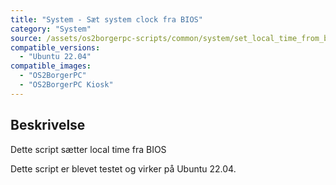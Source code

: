 ```yaml
---
title: "System - Sæt system clock fra BIOS"
category: "System"
source: /assets/os2borgerpc-scripts/common/system/set_local_time_from_bios.sh
compatible_versions: 
  - "Ubuntu 22.04"
compatible_images:
  - "OS2BorgerPC"
  - "OS2BorgerPC Kiosk"
---
```


## Beskrivelse
Dette script sætter local time fra BIOS

Dette script er blevet testet og virker på Ubuntu 22.04.